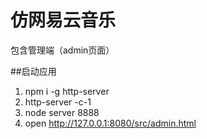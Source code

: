 # 仿网易云音乐
包含管理端（admin页面）

##启动应用
1. npm i -g http-server
2. http-server -c-1
3. node server 8888
4. open http://127.0.0.1:8080/src/admin.html
